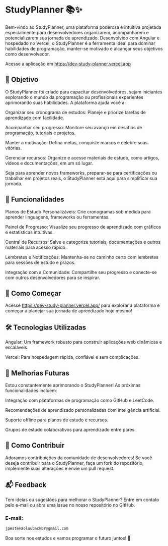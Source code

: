 # StudyPlanner 📚✨

Bem-vindo ao StudyPlanner, uma plataforma poderosa e intuitiva projetada especialmente para desenvolvedores organizarem, acompanharem e potencializarem sua jornada de aprendizado. Desenvolvido com Angular e hospedado no Vercel, o StudyPlanner é a ferramenta ideal para dominar habilidades de programação, manter-se motivado e alcançar seus objetivos como desenvolvedor. 

Acesse a aplicação em https://dev-study-planner.vercel.app

## 🚀 Objetivo

O StudyPlanner foi criado para capacitar desenvolvedores, sejam iniciantes explorando o mundo da programação ou profissionais experientes aprimorando suas habilidades. A plataforma ajuda você a:





Organizar seu cronograma de estudos: Planeje e priorize tarefas de aprendizado com facilidade.



Acompanhar seu progresso: Monitore seu avanço em desafios de programação, tutoriais e projetos.



Manter a motivação: Defina metas, conquiste marcos e celebre suas vitórias.



Gerenciar recursos: Organize e acesse materiais de estudo, como artigos, vídeos e documentações, em um só lugar.

Seja para aprender novos frameworks, preparar-se para certificações ou trabalhar em projetos reais, o StudyPlanner está aqui para simplificar sua jornada.

## 🌟 Funcionalidades





Planos de Estudo Personalizáveis: Crie cronogramas sob medida para aprender linguagens, frameworks ou ferramentas.



Painel de Progresso: Visualize seu progresso de aprendizado com gráficos e estatísticas intuitivas.



Central de Recursos: Salve e categorize tutoriais, documentações e outros materiais para acesso rápido.



Lembretes e Notificações: Mantenha-se no caminho certo com lembretes para sessões de estudo e prazos.



Integração com a Comunidade: Compartilhe seu progresso e conecte-se com outros desenvolvedores para se inspirar.

## 🔗 Como Começar

Acesse https://dev-study-planner.vercel.app/ para explorar a plataforma e começar a planejar sua jornada de aprendizado hoje mesmo!

## 🛠️ Tecnologias Utilizadas





Angular: Um framework robusto para construir aplicações web dinâmicas e escaláveis.



Vercel: Para hospedagem rápida, confiável e sem complicações.

## 📅 Melhorias Futuras

Estou constantemente aprimorando o StudyPlanner! As próximas funcionalidades incluem:

Integração com plataformas de programação como GitHub e LeetCode.

Recomendações de aprendizado personalizadas com inteligência artificial.

Suporte offline para planos de estudo e recursos.

Grupos de estudo colaborativos para aprendizado entre pares.

## 🤝 Como Contribuir

Adoramos contribuições da comunidade de desenvolvedores! Se você deseja contribuir para o StudyPlanner, faça um fork do repositório, implemente suas alterações e envie um pull request.

## 📬 Feedback

Tem ideias ou sugestões para melhorar o StudyPlanner? Entre em contato pelo e-mail ou abra uma issue no nosso repositório no GitHub.
### E-mail: 
```bash
jpestevaoloubackbr@gmail.com
```
Boa sorte nos estudos e vamos programar o futuro juntos! 🚀

